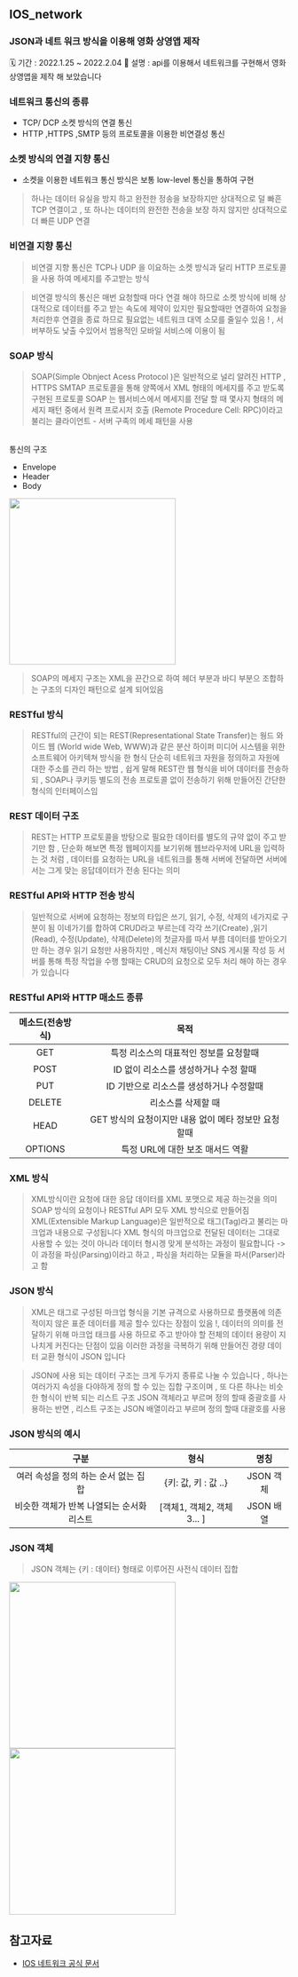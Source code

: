 ## IOS_network

### JSON과 네트 워크 방식을  이용해 영화 상영앱 제작 
🗓 기간 : 2022.1.25  ~ 2022.2.04
📝 설명 : api를 이용해서  네트워크를 구현해서  영화 상영앱을 제작 해 보았습니다 


### 네트워크 통신의 종류 
- TCP/ DCP  소켓 방식의 연결 통신
- HTTP ,HTTPS ,SMTP 등의 프로토콜을 이용한 비연결성 통신

### 소켓 방식의 연결 지향  통신 
- 소켓을 이용한 네트워크 통신 방식은 보통 low-level 통신을 통하여 구현

> 하나는 데이터 유실을 방지 하고 완전한 정송을 보장하지만 상대적으로 덜 빠흔 TCP 연결이고 , 
> 또 하나는 데이터의 완전한 전송을 보장 하지 않지만 상대적으로 더 빠른 UDP 연결

### 비연결 지향 통신 
> 비연결 지향 통신은 TCP나 UDP 을 이요하는 소켓 방식과 달리 HTTP 프로토콜을 사용 하여 메세지를 주고받는 방식

> 비연결 방식의 통신은 매번 요청할때 마다 연결 해야 하므로 소켓 방식에 비해 상대적으로 데이터를 주고 받는 속도에 제약이 있지만 필요할때만 연결하여 요청을 처리한후 연결을 종료 하므로 필요없는 네트워크 대역 소모를 줄일수  있음 ! , 서버부하도 낮출 수있어서  범용적인 모바일 서비스에 이용이 됨

### SOAP 방식 
> SOAP(Simple Obnject Acess Protocol )은 일반적으로 널리 알려진 HTTP , HTTPS SMTAP 프로토콜을 통해 양쪽에서 XML 형태의 메세지를 주고 받도록 구현된 프로토콜
> SOAP 는 웹서비스에서 메세지를 전달 할 때 몇사지 형태의 메세지 패턴 중에서 원켝 프로시저 호출 (Remote Procedure Cell: RPC)이라고 불리는 클라이언트 - 서버 구족의 메세 패턴을 사용 
 
 </br>
통신의 구조 

- Envelope
- Header
- Body 


<img src="https://user-images.githubusercontent.com/75601594/152118303-2bdc387f-0ff4-455d-b42f-67d2168ba037.png" width="300" height="300">

> SOAP의 메세지 구조는 XML을 끈간으로 하여 헤더 부분과 바디 부분으 조합하는 구조의 디자인 패턴으로 설계 되어있음

### RESTful 방식 
>  RESTful의 근간이 되는 REST(Representational State Transfer)는 웡드 와이드 웹 (World wide Web, WWW)과 같은 분산 하이퍼 미디어 시스템을 위한 소프트웨어 아키텍쳐 방식을 한 형식
> 단순히 네트워크 자원을 정의하고 자원에 대한 주소를 관리 하는 방법 ,                            쉽게 말해 REST란 웹  형식을 비어 데이터를 전송하되 , SOAP나 쿠키등 별도의 전송 프로토콜 없이 전송하기 위해 만들어진 간단한 형식의 인터페이스임

### REST 데이터 구조
> REST는 HTTP 프로토콜을 방탕으로 필요한 데이터를 별도의 규약 없이 주고 받기만 함 ,               단순화 해보면  특정 웹페이지를 보기위해 웹브라우저에 URL을 입력하는 것 처럼 , 데이터를 요청하는 URL을 네트워크를 통해 서버에 전달하면  서버에서는 그게 맞는 응답데이터가 전송 된다는 의미

### RESTful API와 HTTP 전송 방식
> 일반적으로 서버에 요청하는 정보의 타입은 쓰기, 읽기, 수정, 삭제의 네가지로 구분이 됨               이네가기를 합하여 CRUD라고 부르는데 각각 쓰기(Create) ,읽기(Read), 수정(Update), 삭제(Delete)의 첫글자를 따서 부름  데이터를 받아오기만 하는 경우 읽기 요청만 사용하지만 , 메신저 채팅이난 SNS 게시물 작성 등 서버를 통해 특정 작업을 수행 할때는 CRUD의 요청으로 모두 처리 해야 하는 경우가 있습니다

### RESTful API와 HTTP 매소드 종류 
|메소드(전송방식)|목적|
|:-------:|:-----------------------:|
|GET|특정 리소스의 대표적인 정보를 요청할때||
|POST|ID 없이 리소스를 생성하거나 수정 할때||
|PUT|ID 기반으로 리소스를 생성하거나 수정할때||
|DELETE|리소스를 삭제할 때||
|HEAD|GET 방식의 요청이지만 내용 없이 메타 정보만 요청 할때||
|OPTIONS|특정 URL에 대한  보조 매서드 역활||

### XML 방식
> XML방식이란 요청에 대한 응답 데이터를 XML 포맷으로 제공 하는것을  의미                        SOAP 방식의 요청이나 RESTful API 모두 XML 방식으로 만들어짐 
> XML(Extensible Markup Language)은 일반적으로 태그(Tag)라고 불리는 마크업과 내용으로 구성됩니다 
> XML 형식의  마크업으로 전달된 데이터는 그대로 사용할 수 있는 것이 아니라  데이터 형시겡  맞게 분석하는 과정이 필요합니다   -> 이 과정을 파싱(Parsing)이라고 하고 , 파싱을 처리하는 모듈을  파서(Parser)라고 함  

### JSON 방식 
> XML은 태그로 구성된  마크업  형식을 기본 규격으로 사용하므로 플랫폼에  의존적이지 않은 표준 데이터를 제공 할수 있다는 장점이 있음 !, 데이터의 의미를 전달하기 위해  마크업  태크를 사용 하므로 주고 받아야 할 전체의 데이터 용량이 지나치게 커진다는 단점이 있음 이러한  과정을  극복하기 위해 만들어진 경량  데이터 교환 형식이 JSON 입니다 

> JSON에 사용 되는 데이터  구조는 크게 두가지 종류로 나눌 수 있습니다 , 하나는 여러가지 속성을  다야하게 정의 할 수 있는 집합 구조이며  , 또 다른 하나는 비슷한 형식이 반복 되는 리스트 구조 
> JSON 객체라고 부르며  정의 할때   중괄호를 사용하는 반면  , 리스트 구조는 JSON 배열이라고 부르며  정의 할때  대괄호를 사용

### JSON 방식의 예시 
|구분|형식|명칭|
|:-----------:|:-----------:|:-----------:|
|여러 속성을 정의 하는 순서 없는 집합|{키: 값, 키 : 값 ..}|JSON 객체|
|비슷한 객체가 반복 나열되는 순서화 리스트|[객체1, 객체2, 객체3... ]|JSON 배열|

### JSON 객체 
> JSON 객체는 {키 : 데이터} 형태로 이루어진  사전식 데이터 집합                             
<img src="https://user-images.githubusercontent.com/75601594/152524144-d9c39b58-faaf-4dc2-80d3-ddc658802281.jpg" width="300" height="300">


<img src="https://user-images.githubusercontent.com/75601594/152532351-c7352dd0-c4c2-45a1-a2cf-a544c0ff1181.mov" width="300" height="300">








참고자료 
-- 
- [IOS 네트워크 공식 문서](https://developer.apple.com/documentation/network)


